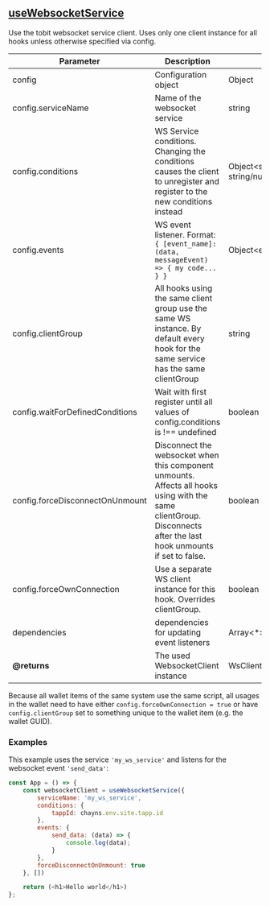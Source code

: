 ## [useWebsocketService](src/hooks/useWebsocketService.ts)
Use the tobit websocket service client.
Uses only one client instance for all hooks unless otherwise specified via config.

| Parameter | Description | Type | Default/required |
|------|--------------|-----------|-------------|
|config| Configuration object | Object | required |
|config.serviceName | Name of the websocket service | string | required |
|config.conditions | WS Service conditions. Changing the conditions causes the client to unregister and register to the new conditions instead | Object<string, string/number/boolean> | required |
|config.events | WS event listener. Format: <br>`{ [event_name]: (data, messageEvent) => { my code... } }` | Object<eventName,eventListener> | required|
|config.clientGroup | All hooks using the same client group use the same WS instance. By default every hook for the same service has the same clientGroup | string | `''` |
|config.waitForDefinedConditions | Wait with first register until all values of config.conditions is !== undefined | boolean | `true`|
|config.forceDisconnectOnUnmount | Disconnect the websocket when this component unmounts. Affects all hooks using with the same clientGroup. Disconnects after the last hook unmounts if set to false. | boolean | false |
|config.forceOwnConnection | Use a separate WS client instance for this hook. Overrides clientGroup. | boolean | `false` (`true` if in Wallet) |
|dependencies | dependencies for updating event listeners | Array<*> | [] |
| **@returns** | The used WebsocketClient instance | WsClient | |

Because all wallet items of the same system use the same script, all usages in the wallet need to have either `config.forceOwnConnection = true` or have `config.clientGroup` set to something unique to the wallet item (e.g. the wallet GUID).

### Examples
This example uses the service `'my_ws_service'` and listens for the websocket event `'send_data'`:

```javascript
const App = () => {
    const websocketClient = useWebsocketService({
        serviceName: 'my_ws_service',
        conditions: {
            tappId: chayns.env.site.tapp.id
        },
        events: {
            send_data: (data) => {
                console.log(data);
            }
        },
        forceDisconnectOnUnmount: true
    }, [])

    return (<h1>Hello world</h1>)
};
```
